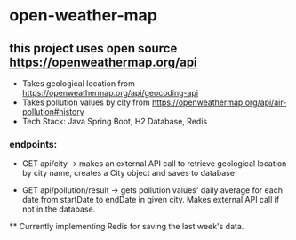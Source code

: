 # open-weather-map

## this project uses open source https://openweathermap.org/api

- Takes geological location from https://openweathermap.org/api/geocoding-api
- Takes pollution values by city from https://openweathermap.org/api/air-pollution#history
- Tech Stack: Java Spring Boot, H2 Database, Redis

### endpoints:
- GET api/city -> makes an external API call to retrieve geological location by city name, creates a City object and saves to database

- GET api/pollution/result -> gets pollution values' daily average for each date from startDate to endDate in given city. Makes external API call if not in the database. 

** Currently implementing Redis for saving the last week's data.